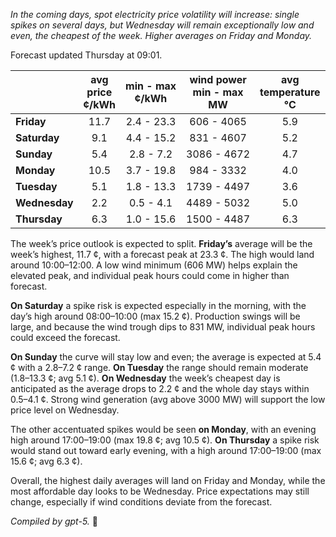*In the coming days, spot electricity price volatility will increase: single spikes on several days, but Wednesday will remain exceptionally low and even, the cheapest of the week. Higher averages on Friday and Monday.*

Forecast updated Thursday at 09:01.

|  | avg<br>price<br>¢/kWh | min - max<br>¢/kWh | wind power<br>min - max<br>MW | avg<br>temperature<br>°C |
|:-------------|:----------------:|:----------------:|:-------------:|:-------------:|
| **Friday** | 11.7 | 2.4 - 23.3 | 606 - 4065 | 5.9 |
| **Saturday** | 9.1 | 4.4 - 15.2 | 831 - 4607 | 5.2 |
| **Sunday** | 5.4 | 2.8 - 7.2 | 3086 - 4672 | 4.7 |
| **Monday** | 10.5 | 3.7 - 19.8 | 984 - 3332 | 4.0 |
| **Tuesday** | 5.1 | 1.8 - 13.3 | 1739 - 4497 | 3.6 |
| **Wednesday** | 2.2 | 0.5 - 4.1 | 4489 - 5032 | 5.0 |
| **Thursday** | 6.3 | 1.0 - 15.6 | 1500 - 4487 | 6.3 |

The week’s price outlook is expected to split. **Friday’s** average will be the week’s highest, 11.7 ¢, with a forecast peak at 23.3 ¢. The high would land around 10:00–12:00. A low wind minimum (606 MW) helps explain the elevated peak, and individual peak hours could come in higher than forecast.

**On Saturday** a spike risk is expected especially in the morning, with the day’s high around 08:00–10:00 (max 15.2 ¢). Production swings will be large, and because the wind trough dips to 831 MW, individual peak hours could exceed the forecast.

**On Sunday** the curve will stay low and even; the average is expected at 5.4 ¢ with a 2.8–7.2 ¢ range. **On Tuesday** the range should remain moderate (1.8–13.3 ¢; avg 5.1 ¢). **On Wednesday** the week’s cheapest day is anticipated as the average drops to 2.2 ¢ and the whole day stays within 0.5–4.1 ¢. Strong wind generation (avg above 3000 MW) will support the low price level on Wednesday.

The other accentuated spikes would be seen **on Monday**, with an evening high around 17:00–19:00 (max 19.8 ¢; avg 10.5 ¢). **On Thursday** a spike risk would stand out toward early evening, with a high around 17:00–19:00 (max 15.6 ¢; avg 6.3 ¢).

Overall, the highest daily averages will land on Friday and Monday, while the most affordable day looks to be Wednesday. Price expectations may still change, especially if wind conditions deviate from the forecast.

*Compiled by gpt-5.* 🔌
